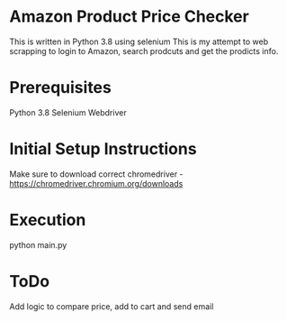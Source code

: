 # Amazon Product Price Checker

This is written in Python 3.8 using selenium
This is my attempt to web scrapping to login to Amazon, search prodcuts and get the prodicts info.

# Prerequisites
Python 3.8
Selenium
Webdriver

# Initial Setup Instructions
Make sure to download correct chromedriver - https://chromedriver.chromium.org/downloads

# Execution
python main.py

# ToDo
Add logic to compare price, add to cart and send email
